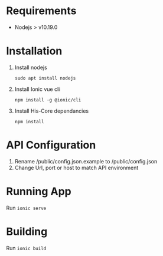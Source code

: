 # Requirements

- Nodejs > v10.19.0

# Installation

1. Install nodejs

    `sudo apt install nodejs`

2. Install Ionic vue cli

    `npm install -g @ionic/cli`

3. Install His-Core dependancies

    `npm install`

# API Configuration

1. Rename /public/config.json.example to /public/config.json
2. Change Url, port or host to match API environment

# Running App

Run `ionic serve`

# Building
Run `ionic build`